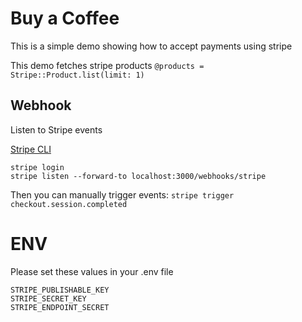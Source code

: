 # Buy a Coffee
This is a simple demo showing how to accept payments using stripe

This demo fetches stripe products `@products = Stripe::Product.list(limit: 1)`


## Webhook
Listen to Stripe events

[Stripe CLI](https://github.com/stripe/stripe-cli)

```
stripe login
stripe listen --forward-to localhost:3000/webhooks/stripe
```

Then you can manually trigger events: `stripe trigger checkout.session.completed`


# ENV
Please set these values in your .env file

```
STRIPE_PUBLISHABLE_KEY
STRIPE_SECRET_KEY
STRIPE_ENDPOINT_SECRET
```
